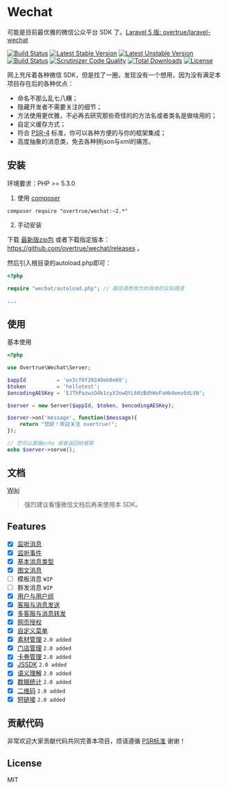 # Wechat

可能是目前最优雅的微信公众平台 SDK 了。[Laravel 5 版: overtrue/laravel-wechat](https://github.com/overtrue/laravel-wechat)

[![Build Status](https://travis-ci.org/overtrue/wechat.svg?branch=master)](https://travis-ci.org/overtrue/wechat)
[![Latest Stable Version](https://poser.pugx.org/overtrue/wechat/v/stable.svg)](https://packagist.org/packages/overtrue/wechat)
[![Latest Unstable Version](https://poser.pugx.org/overtrue/wechat/v/unstable.svg)](https://packagist.org/packages/overtrue/wechat)
[![Build Status](https://scrutinizer-ci.com/g/overtrue/wechat/badges/build.png?b=master)](https://scrutinizer-ci.com/g/overtrue/wechat/build-status/master)
[![Scrutinizer Code Quality](https://scrutinizer-ci.com/g/overtrue/wechat/badges/quality-score.png?b=master)](https://scrutinizer-ci.com/g/overtrue/wechat/?branch=master)
[![Total Downloads](https://poser.pugx.org/overtrue/wechat/downloads)](https://packagist.org/packages/overtrue/wechat)
[![License](https://poser.pugx.org/overtrue/wechat/license)](https://packagist.org/packages/overtrue/wechat)

网上充斥着各种微信 SDK，但是找了一圈，发现没有一个想用，因为没有满足本项目存在后的各种优点：

 - 命名不那么乱七八糟；
 - 隐藏开发者不需要关注的细节；
 - 方法使用更优雅，不必再去研究那些奇怪的的方法名或者类名是做啥用的；
 - 自定义缓存方式；
 - 符合 [PSR-4](https://github.com/php-fig/fig-standards/blob/master/accepted/PSR-4-autoloader.md) 标准，你可以各种方便的与你的框架集成；
 - 高度抽象的消息类，免去各种拼json与xml的痛苦。

## 安装

环境要求：PHP >= 5.3.0

1. 使用 [composer](https://getcomposer.org/)

  ```shell
  composer require "overtrue/wechat:~2.*"
  ```

2. 手动安装

  下载 [最新版zip包](https://github.com/overtrue/wechat/archive/master.zip)  或者下载指定版本：https://github.com/overtrue/wechat/releases 。

  然后引入根目录的autoload.php即可：

  ```php
  <?php

  require "wechat/autoload.php"; // 路径请修改为你具体的实际路径

  ...
  ```

## 使用

基本使用

```php
<?php

use Overtrue\Wechat\Server;

$appId          = 'wx3cf0f39249eb0e60';
$token          = 'hellotest';
$encodingAESKey = 'EJThPazwzO4k1cyXJnwQtL60zBdhWvFaHb4emv0dLVN';

$server = new Server($appId, $token, $encodingAESKey);

$server->on('message', function($message){
    return "您好！欢迎关注 overtrue!";
});

// 您可以直接echo 或者返回给框架
echo $server->serve();
```

## 文档

[Wiki](https://github.com/overtrue/wechat/wiki)

> 强烈建议看懂微信文档后再来使用本 SDK。

## Features

- [x] [监听消息](/overtrue/wechat/wiki/接收消息与回复)
- [x] [监听事件](/overtrue/wechat/wiki/监听微信事件)
- [x] [基本消息类型](/overtrue/wechat/wiki/消息的使用)
- [x] [图文消息](/overtrue/wechat/wiki/消息的使用)
- [ ] 模板消息 `WIP`
- [ ] 群发消息 `WIP`
- [x] [用户与用户组](/overtrue/wechat/wiki/用户与用户组管理)
- [x] [客服与消息发送](/overtrue/wechat/wiki/客服管理与发送消息)
- [x] [多客服与消息转发](/overtrue/wechat/wiki/多客服与消息转发)
- [x] [网页授权](/overtrue/wechat/wiki/网页授权)
- [x] [自定义菜单](/overtrue/wechat/wiki/自定义菜单)
- [x] [素材管理](/overtrue/wechat/wiki/素材管理) `2.0 added`
- [x] [门店管理](/overtrue/wechat/wiki/门店管理) `2.0 added`
- [x] [卡券管理](/overtrue/wechat/wiki/卡券) `2.0 added`
- [x] [JSSDK](/overtrue/wechat/wiki/JSSDK) `2.0 added`
- [x] [语义理解](/overtrue/wechat/wiki/语义理解服务) `2.0 added`
- [x] [数据统计](/overtrue/wechat/wiki/数据统计查询服务) `2.0 added`
- [x] [二维码](/overtrue/wechat/wiki/二维码) `2.0 added`
- [x] [短链接](/overtrue/wechat/wiki/短链接) `2.0 added`

## 贡献代码

非常欢迎大家贡献代码共同完善本项目，烦请遵循 [PSR标准](https://github.com/php-fig/fig-standards/blob/master/accepted/) 谢谢！

## License

MIT
